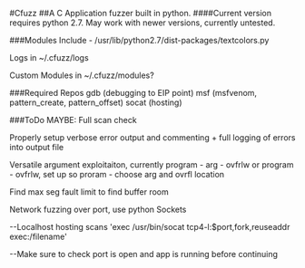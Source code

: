 #Cfuzz
##A C Application fuzzer built in python.
####Current version requires python 2.7.  May work with newer versions, currently untested.

###Modules Include - 
/usr/lib/python2.7/dist-packages/textcolors.py

Logs in ~/.cfuzz/logs

Custom Modules in ~/.cfuzz/modules?

###Required Repos
gdb (debugging to EIP point)
msf (msfvenom, pattern_create, pattern_offset)
socat (hosting)

###ToDo
MAYBE: Full scan check

Properly setup verbose error output and commenting + full logging of errors into output file

Versatile argument exploitaiton, currently program - arg - ovfrlw or program - ovfrlw, set up so proram - choose arg and ovrfl location

Find max seg fault limit to find buffer room

Network fuzzing over port, use python Sockets

--Localhost hosting scans 'exec /usr/bin/socat tcp4-l:$port,fork,reuseaddr exec:/filename'

--Make sure to check port is open and app is running before continuing
